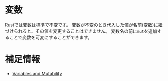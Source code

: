 # 変数

Rustでは変数は標準で不変です。
変数が不変のとき代入した値が名前(変数)に紐づけられると、その値を変更することはできません。
変数名の前に`mut`を追加することで変数を可変にすることができます。

# 補足情報

- [Variables and Mutability](https://doc.rust-jp.rs/book-ja/ch03-01-variables-and-mutability.html)
